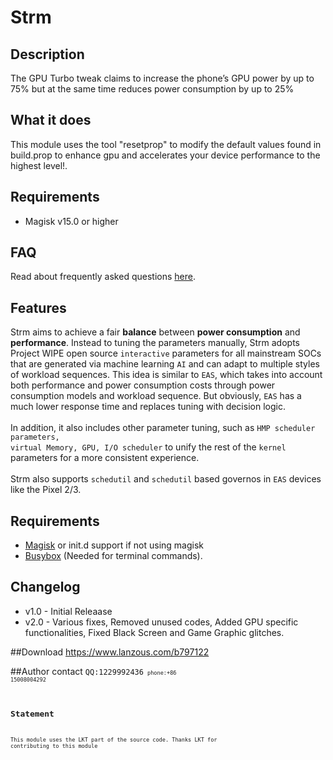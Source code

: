 # Strm 
## Description
The GPU Turbo tweak claims to increase the phone’s GPU power by up to 75% but at the same time reduces power consumption by up to 25%

## What it does
This module uses the tool "resetprop" to modify the default values found in build.prop to enhance gpu and accelerates your device performance to the highest level!.

## Requirements
* Magisk v15.0 or higher
## FAQ
Read about frequently asked questions [here](https://telegra.ph/Strm---FAQ-03-25).

## Features
Strm aims to achieve a fair **balance** between **power consumption** and **performance**.
Instead to tuning the parameters manually, Strm adopts Project WIPE open source <code>interactive</code> parameters for all mainstream SOCs that are generated via machine learning <code>AI</code> and can adapt to multiple styles of workload sequences.
This idea is similar to <code>EAS</code>, which takes into account both performance and power consumption costs through power consumption models and workload sequence. But obviously, <code>EAS</code> has a much lower response time and replaces tuning with decision logic.<br><br>In addition, it also includes other parameter tuning, such as <code>HMP scheduler parameters, virtual Memory, GPU, I/O scheduler</code> to unify the rest of the <code>kernel</code> parameters for a more consistent experience.
<br><br>Strm also supports <code>schedutil</code> and <code>schedutil</code> based governos in <code>EAS</code> devices like the Pixel 2/3.

## Requirements
- [Magisk](https://github.com/topjohnwu/Magisk/releases) or init.d support if not using magisk
- [Busybox](https://sourceforge.net/projects/magiskfiles/files/module-uploads/busybox-ndk-13015.zip/download) (Needed for terminal commands).


## Changelog 
* v1.0 - Initial Releaase
* v2.0 - Various fixes, Removed unused codes, Added GPU specific functionalities, Fixed Black Screen and Game Graphic glitches.


##Download
https://www.lanzous.com/b797122


##Author contact
<code>QQ:1229992436<code>
<code>phone:+86 15008004292<code>




## Statement
This module uses the LKT part of the source code.
Thanks LKT for contributing to this module



